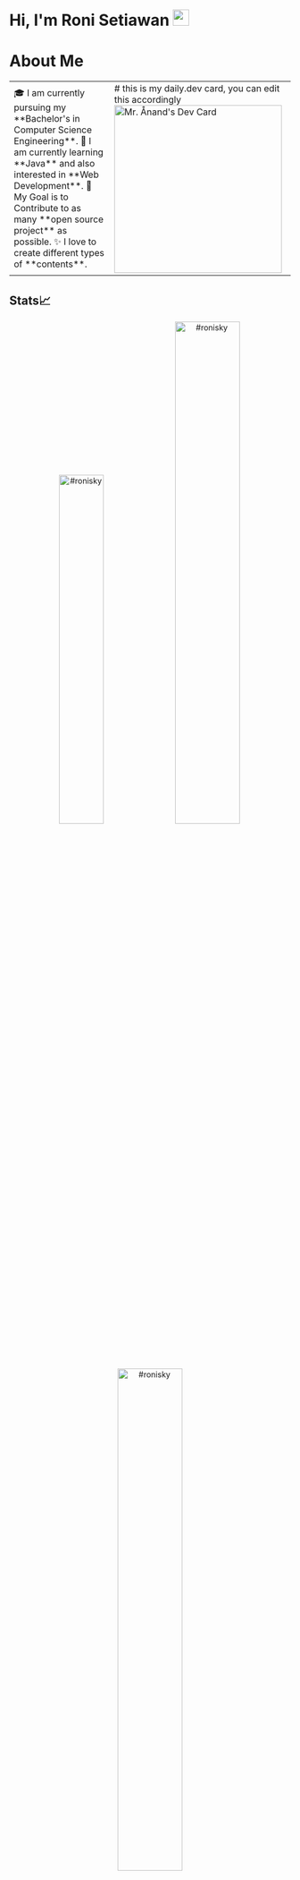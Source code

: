 # Hi, I'm Roni Setiawan <img src="https://github.com/TheDudeThatCode/TheDudeThatCode/blob/master/Assets/Hi.gif" width="29px">

# About Me
<table>
<tr>
  <td valign="center">
    🎓 I am currently pursuing my **Bachelor's in Computer Science Engineering**.
    🌱 I am currently learning **Java** and also interested in **Web Development**.
    🎯 My Goal is to Contribute to as many **open source project** as possible.
    ✨ I love to create different types of **contents**.
<td >
# this is my daily.dev card, you can edit this accordingly
    <a href="https://app.daily.dev/Astrodevil"><img src="https://api.daily.dev/devcards/81fef2c2311f4739a063dbde61b40fe2.png?r=1fr" width="300" alt="Mr. Ånand's Dev Card"/></a>
  </td>

</tr>
</table>


## Stats📈
<p align="center">
<img width="40%" src="https://github-readme-stats.vercel.app/api/top-langs?username=ronisky&show_icons=true&theme=dracula&title_color=ff8000&text_color=ffffff&bg_color=6a6a6a&locale=en&layout=compact&hide_border=true" alt="#ronisky" /> 
<img width="48%" src="https://github-readme-stats.vercel.app/api?username=#ronisky&show_icons=true&theme=dracula&title_color=ff8000&text_color=ffffff&bg_color=6a6a6a&locale=en&hide_border=true" alt="#ronisky" />
<img width="48%" src="https://github-readme-streak-stats.herokuapp.com/?user=ronisky&theme=highcontrast&hide_border=true" alt="#ronisky" />
</p>


